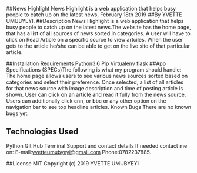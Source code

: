 ##News Highlight
News Highlight is a web application that helps busy people to catch up on the latest news, February 18th 2019
##By YVETTE UMUBYEYI.
##Description
News Highlight is a web application that helps busy people to catch up on the latest news.The website has the home page, that has a list of all sources of news sorted in categories. A user will have to click on Read Article on a specific source to view artciles. When the user gets to the article he/she can be able to get on the live site of that particular article.

##Installation Requirements
Python3.6
Pip
Virtualenv
flask
##App Specifications
(SPECs)The following is what my program should handle:
The home page allows users to see various news sources sorted based on categories and select their preference.
Once selected, a list of all articles for that news source with image description and time of posting article is shown.
User can click on an article and read it fully from the news source.
Users can additionally click cnn, or bbc or any other option on the navigation bar to see top headline articles.
Known Bugs
There are no known bugs yet.

## Technologies Used
Python
Git Hub
Terminal
Support and contact details
If needed contact me on: E-mail:yvetteumubyeyi@gmail.com Phone:0782237885.

##License
MIT Copyright (c) 2019 YVETTE UMUBYEYI